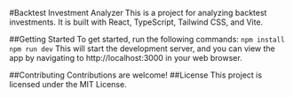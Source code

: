 #Backtest Investment Analyzer
This is a project for analyzing backtest investments. It is built with React, TypeScript, Tailwind CSS, and Vite.

##Getting Started
To get started, run the following commands:
`npm install
npm run dev`
This will start the development server, and you can view the app by navigating to http://localhost:3000 in your web browser.

##Contributing
Contributions are welcome!
##License
This project is licensed under the MIT License.

